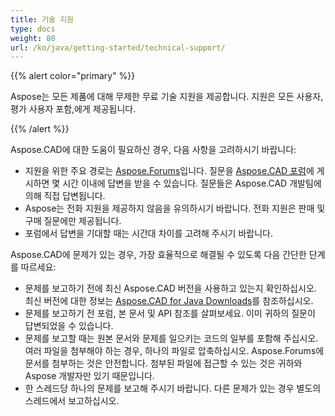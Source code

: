 ```yaml
---
title: 기술 지원
type: docs
weight: 80
url: /ko/java/getting-started/technical-support/
---
```


{{% alert color="primary" %}}

Aspose는 모든 제품에 대해 무제한 무료 기술 지원을 제공합니다. 지원은 모든 사용자, 평가 사용자 포함,에게 제공됩니다.

{{% /alert %}}

Aspose.CAD에 대한 도움이 필요하신 경우, 다음 사항을 고려하시기 바랍니다:

- 지원을 위한 주요 경로는 [Aspose.Forums](https://forum.aspose.com/)입니다. 질문을 [Aspose.CAD 포럼](https://forum.aspose.com/c/cad/19)에 게시하면 몇 시간 이내에 답변을 받을 수 있습니다. 질문들은 Aspose.CAD 개발팀에 의해 직접 답변됩니다.
- Aspose는 전화 지원을 제공하지 않음을 유의하시기 바랍니다. 전화 지원은 판매 및 구매 질문에만 제공됩니다.
- 포럼에서 답변을 기대할 때는 시간대 차이를 고려해 주시기 바랍니다.

Aspose.CAD에 문제가 있는 경우, 가장 효율적으로 해결될 수 있도록 다음 간단한 단계를 따르세요:

- 문제를 보고하기 전에 최신 Aspose.CAD 버전을 사용하고 있는지 확인하십시오. 최신 버전에 대한 정보는 [Aspose.CAD for Java Downloads](https://releases.aspose.com/java/repo/com/aspose/aspose-cad/)를 참조하십시오.
- 문제를 보고하기 전 포럼, 본 문서 및 API 참조를 살펴보세요. 이미 귀하의 질문이 답변되었을 수 있습니다.
- 문제를 보고할 때는 원본 문서와 문제를 일으키는 코드의 일부를 포함해 주십시오. 여러 파일을 첨부해야 하는 경우, 하나의 파일로 압축하십시오. Aspose.Forums에 문서를 첨부하는 것은 안전합니다. 첨부된 파일에 접근할 수 있는 것은 귀하와 Aspose 개발자만 있기 때문입니다.
- 한 스레드당 하나의 문제를 보고해 주시기 바랍니다. 다른 문제가 있는 경우 별도의 스레드에서 보고하십시오.
